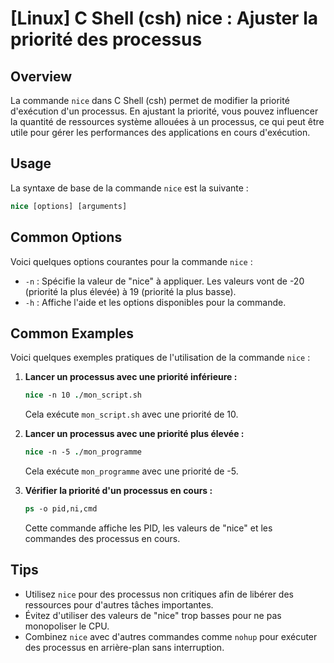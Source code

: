 # [Linux] C Shell (csh) nice : Ajuster la priorité des processus

## Overview
La commande `nice` dans C Shell (csh) permet de modifier la priorité d'exécution d'un processus. En ajustant la priorité, vous pouvez influencer la quantité de ressources système allouées à un processus, ce qui peut être utile pour gérer les performances des applications en cours d'exécution.

## Usage
La syntaxe de base de la commande `nice` est la suivante :

```csh
nice [options] [arguments]
```

## Common Options
Voici quelques options courantes pour la commande `nice` :

- `-n` : Spécifie la valeur de "nice" à appliquer. Les valeurs vont de -20 (priorité la plus élevée) à 19 (priorité la plus basse).
- `-h` : Affiche l'aide et les options disponibles pour la commande.

## Common Examples
Voici quelques exemples pratiques de l'utilisation de la commande `nice` :

1. **Lancer un processus avec une priorité inférieure :**
   ```csh
   nice -n 10 ./mon_script.sh
   ```
   Cela exécute `mon_script.sh` avec une priorité de 10.

2. **Lancer un processus avec une priorité plus élevée :**
   ```csh
   nice -n -5 ./mon_programme
   ```
   Cela exécute `mon_programme` avec une priorité de -5.

3. **Vérifier la priorité d'un processus en cours :**
   ```csh
   ps -o pid,ni,cmd
   ```
   Cette commande affiche les PID, les valeurs de "nice" et les commandes des processus en cours.

## Tips
- Utilisez `nice` pour des processus non critiques afin de libérer des ressources pour d'autres tâches importantes.
- Évitez d'utiliser des valeurs de "nice" trop basses pour ne pas monopoliser le CPU.
- Combinez `nice` avec d'autres commandes comme `nohup` pour exécuter des processus en arrière-plan sans interruption.